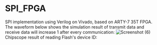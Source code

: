 # SPI_FPGA
SPI implementation using Verilog on Vivado, based on ARTY-7 35T FPGA.
The waveform below shows the simulation result of transmit data and receive data will increase 1 after every communication:
![Screenshot (6)](https://user-images.githubusercontent.com/96307958/233910843-6ae0a520-cd49-4e27-a643-4866cae9fa96.png)
Chipscope result of reading Flash's device ID:
